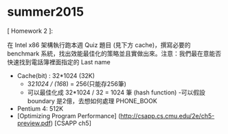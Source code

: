 # summer2015
[ Homework 2 ]:

在 Intel x86 架構執行跑本週 Quiz 題目 (見下方 cache)，撰寫必要的 benchmark 系統，找出效能最佳化的策略並且實做出來。注意：我們最在意能否快速找到電話簿裡面指定的 Last name
- Cache(bit) : 32*1024 (32K)
  - 32*1024 / (16*8) = 256(只能存256筆)
  - 可以最佳化成 32*1024  / 32 = 1024 筆 (hash function)
   -可以假設 boundary 是2億，去想如何處理 PHONE_BOOK
- Pentium 4: 512K
- [Optimizing Program Performance] (http://csapp.cs.cmu.edu/2e/ch5-preview.pdf) [CSAPP ch5] 
